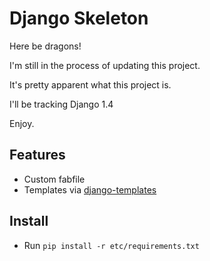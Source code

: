 Django Skeleton
===============

Here be dragons! 

I'm still in the process of updating this project.

It's pretty apparent what this project is.  

I'll be tracking Django 1.4

Enjoy.


Features 
--------

* Custom fabfile
* Templates via [django-templates](http://github.com/ryankanno/django-templates/)


Install
-------

* Run `pip install -r etc/requirements.txt`
